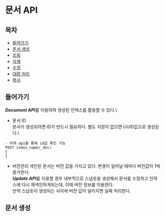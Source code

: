 # 문서 API

## 목차
- [들어가기](#들어가기)
- [문서 생성]()
- [조회]()
- [삭제]()
- [수정]()
- [대량 처리]()
- [복사]()

## 들어가기
***Document API***를 이용하여 생성된 인덱스를 활용할 수 있다.\
- 문서 ID\
문서가 생성되려면 ID가 반드시 필요하다. 별도 지정이 없으면 UUID값으로 생성된다.\
```http request
- 아래 api를 통해 id값 확인 가능
POST index_name/_doc/
{
}
```

- 버전관리
색인된 문서는 버전 값을 가지고 있다. 변경이 일어날 때마다 버전값이 1씩 증가한다.\
***Update API***를 이용할 경우 내부적으로 스냅숏을 생성해서 문서를 수정하고 인덱스에 다시 재색인하게되는데, 이때 버전 정보를 이용한다.\
만약 스냡숏이 생성되는 사이에 버전 값이 달리지면 실패 처리한다.

## 문서 생성

